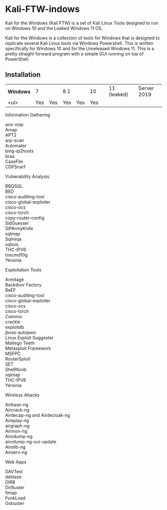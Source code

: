 # Kali-FTW-indows
Kali for the Windows (Kali FTW) is a set of Kali Linux Tools designed to run on Windows 10 and the Leaked Windows 11 OS. 

Kali for the Windows is a collection of tools for Windows that is designed to replicate several Kali Linux tools via Windows Powershell. This is written specifically for Windows 10 and for the Unreleased Windows 11. This is a pretty straight forward program with a simple GUI running on top of PowerShell. 
<p>
<p>
  <body>
    <h2>Installation</h2>
    <table class="browserref notranslate">
  <tbody><tr>
    <th style="width:20%;font-size:16px;text-align:left;">Windows</th>
    <td>7<th style="width:16%;" class="Win7" title="Win7"></th>
    <td>8.1<th style="width:16%;" class="bsEdge" title="Internet Explorer / Edge"></th>
    <td>10<th style="width:16%;" class="bsFirefox" title="Firefox"></th>
    <td>11 (leaked)<th style="width:16%;" class="bsSafari" title="Safari"></th>
    <td>Server 2019<th style="width:16%;" class="bsOpera" title="Opera"></th>
  </tr><tr>
    <td style="text-align:left;">&lt;ul&gt;</td>
    <td>Yes</td>
    <td>Yes</td>
    <td>Yes</td>
    <td>Yes</td>
    <td>Yes</td>
  </tr>
  </tbody></table>

Information Gathering<p>
  ace-voip<br>
  Amap<br>
  APT2<br>
  arp-scan<br>
  Automater<br>
  bing-ip2hosts<br>
  braa<br>
  CaseFile<br>
  CDPSnarf<br>
  
Vulnerability Analysis<p>
  BBQSQL<br>
  BED<br>
  cisco-auditing-tool<br>
  cisco-global-exploiter<br>
  cisco-ocs <br>
  cisco-torch<br>
  copy-router-config<br>
  SidGuesser<br>
  SIPArmyKnife<br>
  sqlmap<br>
  Sqlninja<br>
  sqlsus<br>
  THC-IPV6<br>
  tnscmd10g<br>
  Yersinia<br>
  
Exploitation Tools<p>
  Armitage<br>
  Backdoor Factory<br>
  BeEF<br>
  cisco-auditing-tool<br>
  cisco-global-exploiter<br>
  cisco-ocs<br>
  cisco-torch<br>
  Commix<br>
  crackle<br>
  exploitdb<br>
  jboss-autopwn<br>
  Linux Exploit Suggester<br>
  Maltego Teeth<br>
  Metasploit Framework<br>
  MSFPC<br>
  RouterSploit<br>
  SET<br>
  ShellNoob<br>
  sqlmap<br>
  THC-IPV6<br>
  Yersinia<br>
  
 Wireless Attacks<p>
  Airbase-ng<br>
  Aircrack-ng<br>
  Airdecap-ng and Airdecloak-ng<br>
  Aireplay-ng<br>
  airgraph-ng<br>
  Airmon-ng<br>
  Airodump-ng<br>
  airodump-ng-oui-update<br>
  Airolib-ng<br>
  Airserv-ng<br>
  
Web Apps<p>
  DAVTest<br>
  deblaze<br>
  DIRB<br>
  DirBuster<br>
  fimap<br>
  FunkLoad<br>
  Gobuster<br>
  
  </body>
